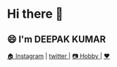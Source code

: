 # Hi there 👋
## :smile: I'm DEEPAK KUMAR
<a href="https://www.instagram.com/deepakmp444/"> :house: Instagram</a> | <a href="https://twitter.com/deepakmp444"> twitter </a> | <a href="https://www.instagram.com/photography_challenge10/"> :camera: Hobby </a> | <a href="https://www.instagram.com/shobha.bharti.16/"> :heart: </a> 
<!--
**deepakmp444/deepakmp444** is a ✨ _special_ ✨ repository because its `README.md` (this file) appears on your GitHub profile.

Here are some ideas to get you started:

- 🔭 I’m currently working on ...
- 🌱 I’m currently learning ...
- 👯 I’m looking to collaborate on ...
- 🤔 I’m looking for help with ...
- 💬 Ask me about ...
- 📫 How to reach me: ...
- 😄 Pronouns: ...
- ⚡ Fun fact: ...
-->

